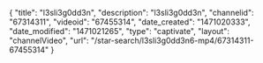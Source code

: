{
    "title": "l3sli3g0dd3n",
    "description": "l3sli3g0dd3n",
    "channelid": "67314311",
    "videoid": "67455314",
    "date_created": "1471020333",
    "date_modified": "1471021265",
    "type": "captivate",
    "layout": "channelVideo",
    "url": "\/star-search\/l3sli3g0dd3n6-mp4\/67314311-67455314"
}